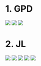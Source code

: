 # 1. GPD


![](https://raw.githubusercontent.com/dev-tv/tv-Ionic/master/GPD/snapshot/Screenshot_2018-08-14-12-20-18-871_com.aivantech.goplando.png)
![](https://raw.githubusercontent.com/dev-tv/tv-Ionic/master/GPD/snapshot/Screenshot_2018-08-14-12-20-58-913_com.aivantech.goplando.png)
![](https://raw.githubusercontent.com/dev-tv/tv-Ionic/master/GPD/snapshot/Screenshot_2018-08-14-12-21-02-648_com.aivantech.goplando.png)

# 2. JL


![](https://raw.githubusercontent.com/dev-tv/tv-Ionic/master/JL/snapshots/Screen%201%20(1278x2732).jpg)
![](https://raw.githubusercontent.com/dev-tv/tv-Ionic/master/JL/snapshots/Screen%202%20(1278x2732).jpg)
![](https://raw.githubusercontent.com/dev-tv/tv-Ionic/master/JL/snapshots/Screen%203%20(1278x2732).jpg)
![](https://raw.githubusercontent.com/dev-tv/tv-Ionic/master/JL/snapshots/Screen%204%20(1278x2732).jpg)
![](https://raw.githubusercontent.com/dev-tv/tv-Ionic/master/JL/snapshots/Screen%205%20(1278x2732).jpg)
